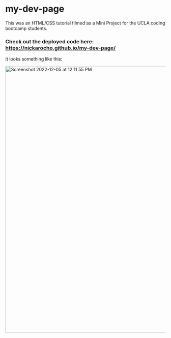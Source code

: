 # my-dev-page

This was an HTML/CSS tutorial filmed as a Mini Project for the UCLA coding bootcamp students.

### Check out the deployed code here: https://nickarocho.github.io/my-dev-page/


It looks something like this:

<img width="838" alt="Screenshot 2022-12-05 at 12 11 55 PM" src="https://user-images.githubusercontent.com/16296496/205735116-c486cf17-a218-4110-849e-c62bf2604cb5.png">
